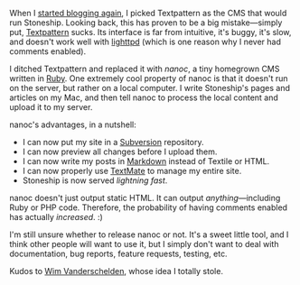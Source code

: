 When I [started blogging again][ib], I picked Textpattern as the CMS that would run Stoneship. Looking back, this has proven to be a big mistake—simply put, <a rev="vote-against" href="http://textpattern.com/">Textpattern</a> sucks. Its interface is far from intuitive, it's buggy, it's slow, and doesn't work well with [lighttpd][] (which is one reason why I never had comments enabled).

I ditched Textpattern and replaced it with _nanoc_, a tiny homegrown CMS written in [Ruby][ruby]. One extremely cool property of nanoc is that it doesn't run on the server, but rather on a local computer. I write Stoneship's pages and articles on my Mac, and then tell nanoc to process the local content and upload it to my server.

nanoc's advantages, in a nutshell:

* I can now put my site in a [Subversion][svn] repository.
* I can now preview all changes before I upload them.
* I can now write my posts in [Markdown][md] instead of Textile or HTML.
* I can now properly use [TextMate][tm] to manage my entire site.
* Stoneship is now served _lightning fast_.

nanoc doesn't just output static HTML. It can output _anything_—including Ruby or PHP code. Therefore, the probability of having comments enabled has actually _increased_. :)

I'm still unsure whether to release nanoc or not. It's a sweet little tool, and I think other people will want to use it, but I simply don't want to deal with documentation, bug reports, feature requests, testing, etc.

Kudos to [Wim Vanderschelden][wvds], whose idea I totally stole.

[ib]:       http://stoneship.org/journal/im-back
[lighttpd]: http://lighttpd.net
[ruby]:     http://ruby-lang.org/
[md]:       http://daringfireball.net/projects/markdown/
[tm]:       http://macromates.com/
[svn]:      http://subversion.tigris.org/
[wvds]:     http://fixnum.org/
